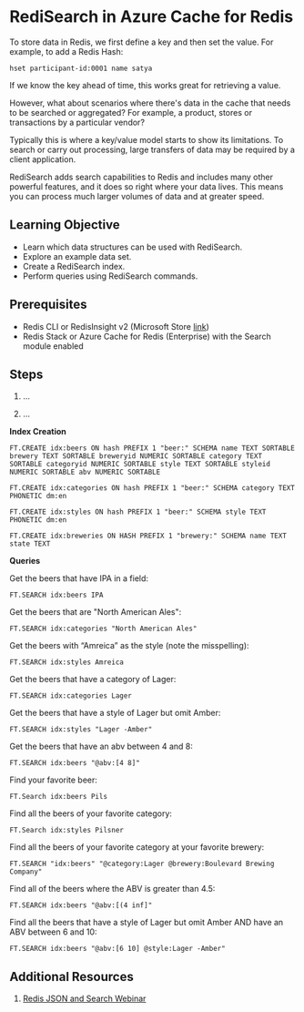 # RediSearch in Azure Cache for Redis

To store data in Redis, we first define a key and then set the value. For example, to add a Redis Hash: 

`hset participant-id:0001 name satya`

If we know the key ahead of time, this works great for retrieving a value. 

However, what about scenarios where there's data in the cache that needs to be searched or aggregated? For example, a product, stores or transactions by a particular vendor? 

Typically this is where a key/value model starts to show its limitations. To search or carry out processing, large transfers of data may be required by a client application.

RediSearch adds search capabilities to Redis and includes many other powerful features, and it does so right where your data lives. This means you can process much larger volumes of data and at greater speed.

## Learning Objective
- Learn which data structures can be used with RediSearch.
- Explore an example data set.
- Create a RediSearch index.
- Perform queries using RediSearch commands.

## Prerequisites
- Redis CLI or RedisInsight v2 (Microsoft Store [link](https://apps.microsoft.com/store/detail/redisinsight/XP8K1GHCB0F1R2))
- Redis Stack or Azure Cache for Redis (Enterprise) with the Search module enabled

## Steps

1. ...

2. ...

**Index Creation**

```
FT.CREATE idx:beers ON hash PREFIX 1 "beer:" SCHEMA name TEXT SORTABLE brewery TEXT SORTABLE breweryid NUMERIC SORTABLE category TEXT SORTABLE categoryid NUMERIC SORTABLE style TEXT SORTABLE styleid NUMERIC SORTABLE abv NUMERIC SORTABLE
```

```
FT.CREATE idx:categories ON hash PREFIX 1 "beer:" SCHEMA category TEXT PHONETIC dm:en
```

```
FT.CREATE idx:styles ON hash PREFIX 1 "beer:" SCHEMA style TEXT PHONETIC dm:en
```

```
FT.CREATE idx:breweries ON HASH PREFIX 1 "brewery:" SCHEMA name TEXT state TEXT
```

**Queries**

Get the beers that have IPA in a field:

```
FT.SEARCH idx:beers IPA
```

Get the beers that are "North American Ales":

```
FT.SEARCH idx:categories "North American Ales"
```

Get the beers with “Amreica” as the style (note the misspelling):
```
FT.SEARCH idx:styles Amreica
```
Get the beers that have a category of Lager:
```
FT.SEARCH idx:categories Lager
```
Get the beers that have a style of Lager but omit Amber:
```
FT.SEARCH idx:styles "Lager -Amber"
```
Get the beers that have an abv between 4 and 8:
```
FT.SEARCH idx:beers "@abv:[4 8]"
```
Find your favorite beer:
```
FT.Search idx:beers Pils
```
Find all the beers of your favorite category:
```
FT.Search idx:styles Pilsner
```
Find all the beers of your favorite category at your favorite brewery:
```
FT.SEARCH "idx:beers" "@category:Lager @brewery:Boulevard Brewing Company"
```
Find all of the beers where the ABV is greater than 4.5:
```
FT.SEARCH idx:beers "@abv:[(4 inf]"
```
Find all the beers that have a style of Lager but omit Amber AND have an ABV between 6 and 10:
```
FT.SEARCH idx:beers "@abv:[6 10] @style:Lager -Amber"
```

## Additional Resources

1. [Redis JSON and Search Webinar](https://github.com/Redislabs-Solution-Architects/json-search-demo)